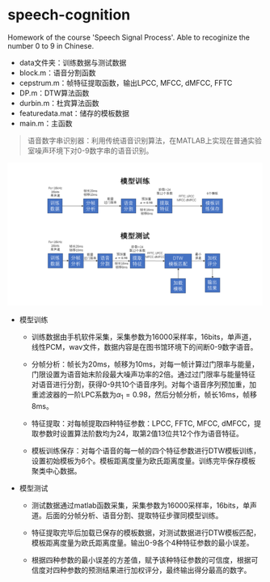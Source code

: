 # speech-cognition
Homework of the course 'Speech Signal Process'. Able to recoginize the number 0 to 9 in Chinese.

* data文件夹：训练数据与测试数据
* block.m：语音分割函数
* cepstrum.m：帧特征提取函数，输出LPCC, MFCC, dMFCC, FFTC
* DP.m：DTW算法函数
* durbin.m：杜宾算法函数
* featuredata.mat：储存的模板数据
* main.m：主函数

>  语音数字串识别器：利用传统语音识别算法，在MATLAB上实现在普通实验室噪声环境下对0-9数字串的语音识别。

![流程图](assets/流程图-16862394441171.png)

* 模型训练

  * 训练数据由手机软件采集，采集参数为16000采样率，16bits，单声道，线性PCM，wav文件，数据内容是在图书馆环境下的间断0-9数字语音。

  * 分帧分析：帧长为20ms，帧移为10ms，对每一帧计算过门限率与能量，门限设置为语音始末阶段最大噪声功率的2倍。通过过门限率与能量特征对语音进行分割，获得0-9共10个语音序列。对每个语音序列预加重，加重滤波器的一阶LPC系数为$\alpha_1=0.98$，然后分帧分析，帧长16ms，帧移8ms。

  * 特征提取：对每帧提取四种特征参数：LPCC, FFTC, MFCC, dMFCC，提取参数时设置算法阶数均为24，取第2值13位共12个作为语音特征。

  * 模板训练保存：对每个语音的每一帧的四个特征参数进行DTW模板训练，设置初始模板为6个。模板距离度量为欧氏距离度量。训练完毕保存模板聚类中心数据。

* 模型测试

  * 测试数据通过matlab函数采集，采集参数为16000采样率，16bits，单声道。后面的分帧分析、语音分割、提取特征步骤同模型训练。

  * 特征提取完毕后加载已保存的模板数据，对测试数据进行DTW模板匹配，模板距离度量为欧氏距离度量。输出0-9各个4种特征参数的最小误差。

  * 根据四种参数的最小误差的方差值，赋予该种特征参数的可信度，根据可信度对四种参数的预测结果进行加权评分，最终输出得分最高的数字。
